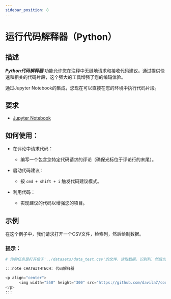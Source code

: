 ```yaml
---
sidebar_position: 8
---
```


# 运行代码解释器（Python）

## 描述

***Python代码解释器*** 功能允许您在注释中无缝地请求和接收代码建议。通过提供快速和相关的代码片段，这个强大的工具增强了您的编码体验。

通过Jupyter Notebook的集成，您现在可以直接在您的环境中执行代码片段。

## 要求
- [Jupyter Notebook](https://marketplace.visualstudio.com/items?itemName=ms-toolsai.jupyter)

## 如何使用：
- 在评论中请求代码：
    - 编写一个包含您特定代码请求的评论（确保光标位于评论行的末尾）。

- 启动代码建议：
    - 按 ```cmd + shift + i``` 触发代码建议模式。

- 利用代码：
    - 实现建议的代码以增强您的项目。

## 示例
在这个例子中，我们请求打开一个CSV文件，检索列，然后绘制数据。

### 提示：

```python noInline
# 你的任务是打开位于'../datasets/data_test.csv'的文件，读取数据，识别列，然后创建一个有意义的图表来可视化它

:::note CHATWITHTECH: 代码解释器

<p align="center">
      <img width="550" height="300" src="https://github.com/davila7/code-gpt-docs/assets/6216945/314b2a0b-c89a-4458-ae58-1dc2c58a384d" />
</p>
:::
```

